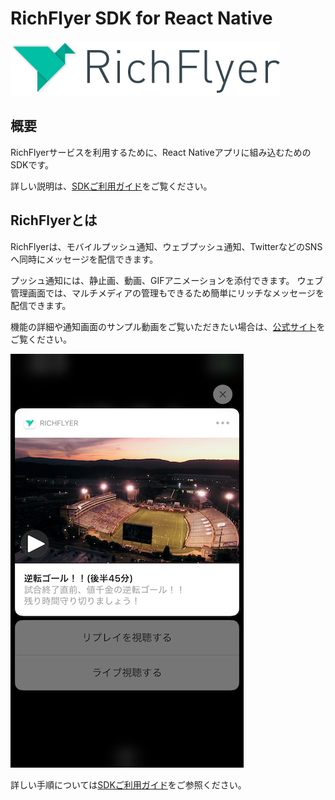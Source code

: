 # RichFlyer SDK for React Native

![richflyer_logo](image/logo_black.png)

## 概要
RichFlyerサービスを利用するために、React Nativeアプリに組み込むためのSDKです。

詳しい説明は、[SDKご利用ガイド](https://richflyer.net/sdk/manual/react-native/)をご覧ください。


## RichFlyerとは
RichFlyerは、モバイルプッシュ通知、ウェブプッシュ通知、TwitterなどのSNSへ同時にメッセージを配信できます。

プッシュ通知には、静止画、動画、GIFアニメーションを添付できます。
ウェブ管理画面では、マルチメディアの管理もできるため簡単にリッチなメッセージを配信できます。

機能の詳細や通知画面のサンプル動画をご覧いただきたい場合は、[公式サイト](https://richflyer.net/)をご覧ください。

![sample_view](image/notification_popup.png)


詳しい手順については[SDKご利用ガイド](https://richflyer.net/sdk/manual/react-native/)をご参照ください。
